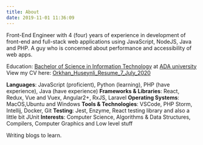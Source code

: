 ```yaml
---
title: About
date: 2019-11-01 11:36:09
---
```


Front-End Engineer with 4 (four) years of experience in development of front-end and full-stack web applications using JavaScript, NodeJS, Java and PHP. A guy who is concerned about performance and accessibility of web apps.

Education: [Bachelor of Science in Information Technology](https://www.ada.edu.az/en/schools/programs/site/170-information-technology) at [ADA university](https://www.ada.edu.az/en)
View my CV here: [Orkhan_Huseynli_Resume_7_July_2020](./Orkhan_Huseynli_Resume_13_January_2021.pdf)

**Languages**: JavaScript (proficient), Python (learning), PHP (have experience), Java (have experience)
**Frameworks & Libraries**: React, Redux, Vue and Vuex, Angular2+, RxJS, Laravel
**Operating Systems**: MacOS,Ubuntu and Windows
**Tools & Technologies**: VSCode, PHP Storm, Intellij, Docker, Git
**Testing**: Jest, Enzyme, React testing library and also a little bit JUnit
**Interests**: Computer Science, Algorithms & Data Structures, Compilers, Computer Graphics and Low level stuff

Writing blogs to learn.

